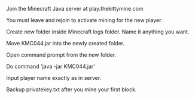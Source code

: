 Join the Minecraft Java server at play.thekittymine.com

You must leave and rejoin to activate mining for the new player.

Create new folder inside Minecraft logs folder. Name it anything you want.

Move KMC044.jar into the newly created folder.

Open command prompt from the new folder.

Do command 'java -jar KMC044.jar'

Input player name exactly as in server.

Backup privatekey.txt after you mine your first block.
